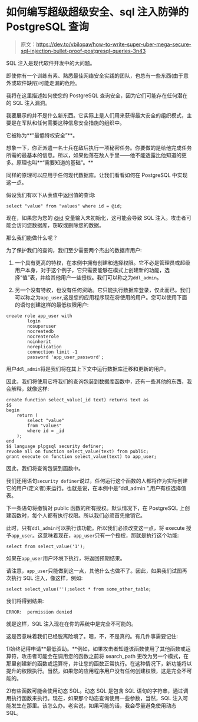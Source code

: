 # 如何编写超级超级安全、sql 注入防弹的 PostgreSQL 查询

> 原文：<https://dev.to/vbilopav/how-to-write-super-uber-mega-secure-sql-injection-bullet-proof-postgresql-queries-3n43>

SQL 注入是现代软件开发中的大问题。

即使你有一个训练有素、熟悉最佳网络安全实践的团队，也总有一些东西(由于意外或软件缺陷)可能走漏的危险。

我将在这里描述如何使您的 PostgreSQL 查询安全，因为它们可能存在任何潜在的 SQL 注入漏洞。

我要展示的并不是什么新东西。它实际上是人们用来获得最大安全的组织模式，主要是在军队和任何需要这种信息安全措施的组织中。

它被称为**“最低特权安全”**。

想象一下，你正派遣一名士兵在敌后执行一项秘密任务。你要做的是给他完成任务所需的最基本的信息。所以，如果他落在敌人手里——他不能透露比他知道的更多。原理也叫**“需要知道的基础”。**

同样的原理可以应用于任何现代数据库。让我们看看如何在 PostgreSQL 中实现这一点。

假设我们有以下从表值中返回值的查询:

```
select "value" from "values" where id = @id; 
```

现在，如果您为您的 [@id](https://dev.to/id) 变量输入未初始化，这可能会导致 SQL 注入。攻击者可能会访问您数据库，窃取或删除您的数据。

那么我们能做什么呢？

为了保护我们的查询，我们至少需要两个杰出的数据库用户:

1.  一个具有更高的特权，在本例中拥有创建和选择权限。它不必是管理员或超级用户本身，对于这个例子，它只需要能够在模式上创建新的功能，选择“值”表，并给其他用户一些授权。我们可以称之为`ddl_admin`。

2.  另一个没有特权，也没有任何资助。它只能执行数据库登录，仅此而已。我们可以称之为`app_user`,这是您的应用程序现在将使用的用户。您可以使用下面的语句创建这样的最低权限用户:

```
create role app_user with
        login
        nosuperuser
        nocreatedb
        nocreaterole
        noinherit
        noreplication
        connection limit -1
        password 'app_user_password'; 
```

用户`ddl_admin`将是我们将在其上下文中运行数据库迁移和更新的用户。

因此，我们将使用它将我们的查询包装到数据库函数中，还有一些其他的东西，我会解释，就像这样:

```
create function select_value(_id text) returns text as
$$
begin
    return (
        select "value" 
        from "values" 
        where id = _id
    );
end
$$ language plpgsql security definer;   
revoke all on function select_value(text) from public;
grant execute on function select_value(text) to app_user; 
```

因此，我们将查询包装到函数中。

我们还用语句`security definer`说过，任何运行这个函数的人都将作为实际创建它的用户(定义者)来运行。也就是说，在本例中是“ddl_admin ”,用户有权选择值表。

下一条语句将撤销对 public 函数的所有授权。默认情况下，在 PostgreSQL 上创建函数时，每个人都有执行权限。所以我们必须首先撤销它。

此时，只有`ddl_admin`可以执行该功能。所以我们必须改变这一点，将 execute 授予`app_user`。这意味着现在，`app_user`只有一个授权，那就是执行这个功能:

```
select from select_value('1'); 
```

如果在`app_user`用户环境下执行，将返回预期结果。

请注意，`app_user`只能做到这一点，其他什么也做不了。因此，如果我们试图再次执行 SQL 注入，像这样，例如:

```
select select_value('');select * from some_other_table; 
```

我们将得到结果:

```
ERROR:  permission denied 
```

就是这样，SQL 注入现在在你的系统中是完全不可能的。

这是否意味着我们已经脱离险境了。嗯，不，不是真的。有几件事需要记住:

1)始终记得申请**最低资助。**例如，如果攻击者知道该函数使用了其他函数或运算符，攻击者可能会在调用您的函数之前将 search_path 更改为另一个模式，在那里创建新的函数或运算符，并让您的函数正常执行。在这种情况下，新功能将以提升的权限执行。当然，如果您的应用程序用户没有任何创建权限，这是完全不可能的。

2)有些函数可能会使用动态 SQL。动态 SQL 是包含 SQL 语句的字符串，通过调用执行函数来执行。现在，如果那个动态查询使用一些参数，当然，SQL 注入可能发生在那里。该怎么办。老实说，如果可能的话，我会尽量避免使用动态 SQL。